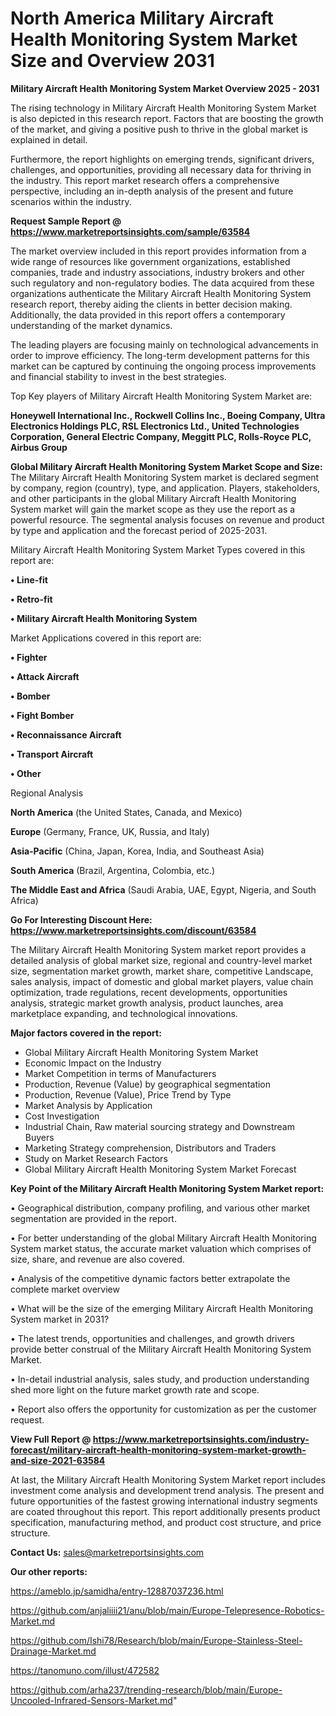 # North America Military Aircraft Health Monitoring System Market Size and Overview 2031

<Strong> Military Aircraft Health Monitoring System Market Overview 2025 - 2031</strong>

The rising technology in Military Aircraft Health Monitoring System Market is also depicted in this research report. Factors that are boosting the growth of the market, and giving a positive push to thrive in the global market is explained in detail.

Furthermore, the report highlights on emerging trends, significant drivers, challenges, and opportunities, providing all necessary data for thriving in the industry. This report market research offers a comprehensive perspective, including an in-depth analysis of the present and future scenarios within the industry.

<strong>Request Sample Report @ <a href=https://www.marketreportsinsights.com/sample/63584>https://www.marketreportsinsights.com/sample/63584</a></strong>

The market overview included in this report provides information from a wide range of resources like government organizations, established companies, trade and industry associations, industry brokers and other such regulatory and non-regulatory bodies. The data acquired from these organizations authenticate the Military Aircraft Health Monitoring System research report, thereby aiding the clients in better decision making. Additionally, the data provided in this report offers a contemporary understanding of the market dynamics.

The leading players are focusing mainly on technological advancements in order to improve efficiency. The long-term development patterns for this market can be captured by continuing the ongoing process improvements and financial stability to invest in the best strategies.

Top Key players of Military Aircraft Health Monitoring System Market are:

<strong>Honeywell International Inc., Rockwell Collins Inc., Boeing Company, Ultra Electronics Holdings PLC, RSL Electronics Ltd., United Technologies Corporation, General Electric Company, Meggitt PLC, Rolls-Royce PLC, Airbus Group</strong>

<strong><b>Global Military Aircraft Health Monitoring System Market Scope and Size:</b></strong>
The Military Aircraft Health Monitoring System market is declared segment by company, region (country), type, and application. Players, stakeholders, and other participants in the global Military Aircraft Health Monitoring System market will gain the market scope as they use the report as a powerful resource. The segmental analysis focuses on revenue and product by type and application and the forecast period of 2025-2031.

Military Aircraft Health Monitoring System Market Types covered in this report are:

<strong>• Line-fit

• Retro-fit

• Military Aircraft Health Monitoring System</strong>

Market Applications covered in this report are:

<strong>• Fighter

• Attack Aircraft

• Bomber

• Fight Bomber

• Reconnaissance Aircraft

• Transport Aircraft

• Other</strong> 

Regional Analysis

<strong>North America</strong> (the United States, Canada, and Mexico)

<strong>Europe</strong> (Germany, France, UK, Russia, and Italy)

<strong>Asia-Pacific</strong> (China, Japan, Korea, India, and Southeast Asia)

<strong>South America</strong> (Brazil, Argentina, Colombia, etc.)

<strong>The Middle East and Africa</strong> (Saudi Arabia, UAE, Egypt, Nigeria, and South Africa)

<strong>Go For Interesting Discount Here: <a href=https://www.marketreportsinsights.com/discount/63584>https://www.marketreportsinsights.com/discount/63584</a></strong>

The Military Aircraft Health Monitoring System market report provides a detailed analysis of global market size, regional and country-level market size, segmentation market growth, market share, competitive Landscape, sales analysis, impact of domestic and global market players, value chain optimization, trade regulations, recent developments, opportunities analysis, strategic market growth analysis, product launches, area marketplace expanding, and technological innovations.

<strong><b>Major factors covered in the report:</b></strong>
<ul>
  <li>Global Military Aircraft Health Monitoring System Market </li>
  <li>Economic Impact on the Industry</li>
  <li>Market Competition in terms of Manufacturers</li>
  <li>Production, Revenue (Value) by geographical segmentation</li>
  <li>Production, Revenue (Value), Price Trend by Type</li>
  <li>Market Analysis by Application</li>
  <li>Cost Investigation</li>
  <li>Industrial Chain, Raw material sourcing strategy and Downstream Buyers</li>
  <li>Marketing Strategy comprehension, Distributors and Traders</li>
  <li>Study on Market Research Factors</li>
  <li>Global Military Aircraft Health Monitoring System Market Forecast</li>
</ul>

<strong><b>Key Point of the Military Aircraft Health Monitoring System Market report:</b></strong>

• Geographical distribution, company profiling, and various other market segmentation are provided in the report.

• For better understanding of the global Military Aircraft Health Monitoring System market status, the accurate market valuation which comprises of size, share, and revenue are also covered.

• Analysis of the competitive dynamic factors better extrapolate the complete market overview

• What will be the size of the emerging Military Aircraft Health Monitoring System market in 2031?

• The latest trends, opportunities and challenges, and growth drivers provide better construal of the Military Aircraft Health Monitoring System Market.

• In-detail industrial analysis, sales study, and production understanding shed more light on the future market growth rate and scope.

• Report also offers the opportunity for customization as per the customer request.

<strong><b>View Full Report @ <a href=https://www.marketreportsinsights.com/industry-forecast/military-aircraft-health-monitoring-system-market-growth-and-size-2021-63584>https://www.marketreportsinsights.com/industry-forecast/military-aircraft-health-monitoring-system-market-growth-and-size-2021-63584</a></b></strong>


At last, the Military Aircraft Health Monitoring System Market report includes investment come analysis and development trend analysis. The present and future opportunities of the fastest growing international industry segments are coated throughout this report. This report additionally presents product specification, manufacturing method, and product cost structure, and price structure.

<strong>Contact Us:</strong>
sales@marketreportsinsights.com

<strong>Our other reports:</strong>

<a href=https://ameblo.jp/samidha/entry-12887037236.html>https://ameblo.jp/samidha/entry-12887037236.html</a>

<a href=https://github.com/anjaliiii21/anu/blob/main/Europe-Telepresence-Robotics-Market.md>https://github.com/anjaliiii21/anu/blob/main/Europe-Telepresence-Robotics-Market.md</a>

<a href=https://github.com/Ishi78/Research/blob/main/Europe-Stainless-Steel-Drainage-Market.md>https://github.com/Ishi78/Research/blob/main/Europe-Stainless-Steel-Drainage-Market.md</a>

<a href=https://tanomuno.com/illust/472582>https://tanomuno.com/illust/472582</a>

<a href=https://github.com/arha237/trending-research/blob/main/Europe-Uncooled-Infrared-Sensors-Market.md>https://github.com/arha237/trending-research/blob/main/Europe-Uncooled-Infrared-Sensors-Market.md</a>"
